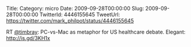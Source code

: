 Title: 
Category: micro
Date: 2009-09-28T00:00:00
Slug: 2009-09-28T00:00:00
TwitterId: 4446155645
TweetUrl: https://twitter.com/mark_philpot/status/4446155645

RT [@timbray](https://twitter.com/timbray): PC-vs-Mac as metaphor for US healthcare debate. Elegant: http://is.gd/3KH1x